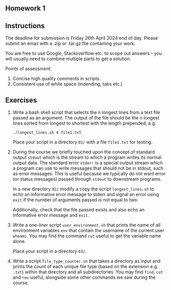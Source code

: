 ## Homework 1

## Instructions

The deadline for submission is Friday 26th April 2024 end of day. Please
submit an email with a .zip or .tar.gz file containing your work.

You are free to use Google, Stackoverflow etc. to scope out answers - you will
usually need to combine multiple parts to get a solution.

Points of assessment:

1. Concise high quality comments in scripts.
2. Consistent use of white space (indending, tabs etc.) 

## Exercises

1. Write a bash shell script that selects the n longest lines from a text file
   passed as an argument. The output of the file should be the n longest
   lines sorted from longest to shortest with the length prepended, e.g.

       ./longest_lines.sh 4 file1.txt

   Place your script in a directory `01/` with a file `file1.txt` for testing.

2. During the course we briefly touched upon the concept of standard output
   `stdout` which is the stream to which a program writes its normal output
   data. The standard error `stderr` is a special output stream which a program
   can use to write messages that should not be in stdout, such as error
   messages. This is useful because we typically do not want error (or status
   messages) passed through `stdout` to downstream programs.

   In a new directory `02/` modify a copy the script `longest_lines.sh` to echo
   an informative error message to stderr and signal an error using `exit` if
   the number of arguments passed is not equal to two.

   Additionally, check that the file passed exists and also echo an informative
   error message and `exit`.

3. Write a one-liner script `user_environment.sh` that prints the name of all
   environment variables `env` that contain the username of the current user
   `whoami`. You may find the command `cut` useful to get the variable name
   alone.

   Place your script in a directory `03/`.

4. Write a script `file_type_counter.sh` that takes a directory as input and
   prints the count of each unique file type (based on the extension e.g.
   `.txt`) within that directory and all subdirectories. You may find `find`,
   `cut` and `rev` useful, alongside some other commands we saw during the
   course.
